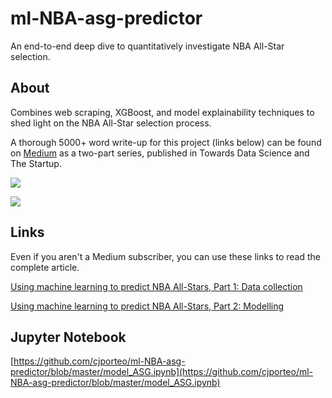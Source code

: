# ml-NBA-asg-predictor

An end-to-end deep dive to quantitatively investigate NBA All-Star selection.

## About

Combines web scraping, XGBoost, and model explainability techniques to shed light on the NBA All-Star selection process.

A thorough 5000+ word write-up for this project (links below) can be found on [Medium](https://medium.com/@cjporteo) as a two-part series, published in Towards Data Science and The Startup.

![](https://i.imgur.com/RyFo2Pz.png)

![](https://i.imgur.com/RaEvrQM.png)

## Links

Even if you aren't a Medium subscriber, you can use these links to read the complete article.

[Using machine learning to predict NBA All-Stars, Part 1: Data collection](https://medium.com/@cjporteo/using-machine-learning-to-predict-nba-all-stars-part-1-data-collection-9fb94d386530?source=friends_link&sk=a96c9598bd868f16f508e75c6dff3158)


[Using machine learning to predict NBA All-Stars, Part 2: Modelling](https://medium.com/@cjporteo/using-machine-learning-to-predict-nba-all-stars-part-2-modelling-a66e6b534998?source=friends_link&sk=98afe5974104d088d4d3c99e0d305a38)

## Jupyter Notebook

[https://github.com/cjporteo/ml-NBA-asg-predictor/blob/master/model_ASG.ipynb](https://github.com/cjporteo/ml-NBA-asg-predictor/blob/master/model_ASG.ipynb)
